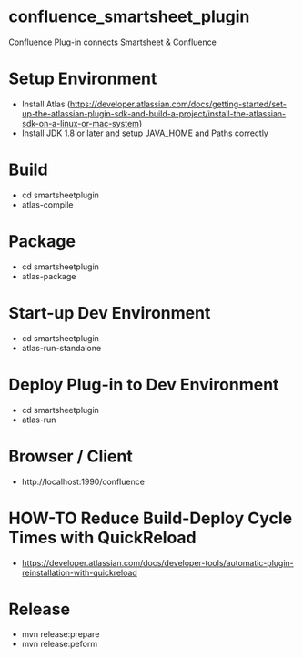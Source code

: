 # confluence_smartsheet_plugin
Confluence Plug-in connects Smartsheet &amp; Confluence

# Setup Environment
* Install Atlas (https://developer.atlassian.com/docs/getting-started/set-up-the-atlassian-plugin-sdk-and-build-a-project/install-the-atlassian-sdk-on-a-linux-or-mac-system)
* Install JDK 1.8 or later and setup JAVA_HOME and Paths correctly

# Build
* cd smartsheetplugin
* atlas-compile

# Package
* cd smartsheetplugin
* atlas-package

# Start-up Dev Environment
* cd smartsheetplugin
* atlas-run-standalone

# Deploy Plug-in to Dev Environment
* cd smartsheetplugin
* atlas-run

# Browser / Client
* http://localhost:1990/confluence

# HOW-TO Reduce Build-Deploy Cycle Times  with QuickReload
* https://developer.atlassian.com/docs/developer-tools/automatic-plugin-reinstallation-with-quickreload

# Release
* mvn release:prepare
* mvn release:peform

